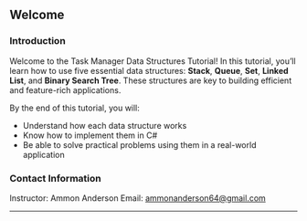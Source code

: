 ##  Welcome

### Introduction

Welcome to the Task Manager Data Structures Tutorial!
In this tutorial, you’ll learn how to use five essential data structures: **Stack**, **Queue**, **Set**, **Linked List**, and **Binary Search Tree**. These structures are key to building efficient and feature-rich applications.

By the end of this tutorial, you will:

* Understand how each data structure works
* Know how to implement them in C#
* Be able to solve practical problems using them in a real-world application

### Contact Information

Instructor: Ammon Anderson
Email: [ammonanderson64@gmail.com](mailto:ammonanderson64@gmail.com)

---
